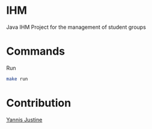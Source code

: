 # IHM
Java IHM Project for the management of student groups

# Commands

Run
```sh
make run
```

# Contribution 
[Yannis Justine](https://github.com/YannisJustine)
